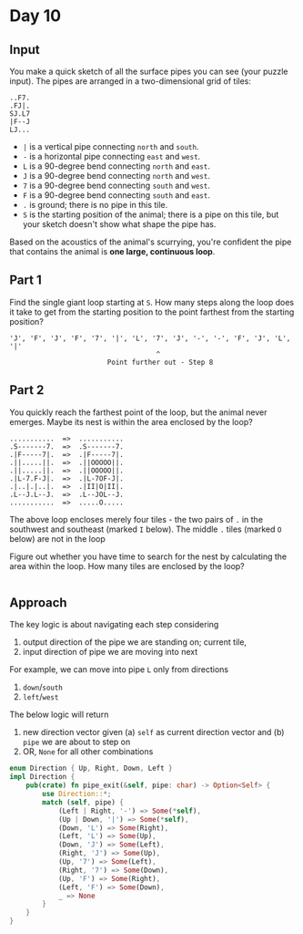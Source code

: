 # Day 10
## Input
You make a quick sketch of all the surface pipes you can see (your puzzle input).  The pipes are arranged in a two-dimensional grid of tiles:
```
..F7.
.FJ|.
SJ.L7
|F--J
LJ...
```
- `|` is a vertical pipe connecting `north` and `south`.
- `-` is a horizontal pipe connecting `east` and `west`. 
- `L` is a 90-degree bend connecting `north` and `east`.
- `J` is a 90-degree bend connecting `north` and `west`. 
- `7` is a 90-degree bend connecting `south` and `west`. 
- `F` is a 90-degree bend connecting `south` and `east`. 
- `.` is ground; there is no pipe in this tile. 
- `S` is the starting position of the animal; there is a pipe on this tile, but your sketch doesn't show what shape the pipe has.

Based on the acoustics of the animal's scurrying, you're confident the pipe that contains the animal is **one large, continuous loop**.


## Part 1
Find the single giant loop starting at `S`. How many steps along the loop does it take to get from the starting position to the point farthest from the starting position?
```
'J', 'F', 'J', 'F', '7', '|', 'L', '7', 'J', '-', '-', 'F', 'J', 'L', '|'
                                    ^
                        Point further out - Step 8 
```
## Part 2
You quickly reach the farthest point of the loop, but the animal never emerges. Maybe its nest is within the area enclosed by the loop?
```
...........  =>  ...........
.S-------7.  =>  .S-------7.
.|F-----7|.  =>  .|F-----7|.
.||.....||.  =>  .||OOOOO||.
.||.....||.  =>  .||OOOOO||.
.|L-7.F-J|.  =>  .|L-7OF-J|.
.|..|.|..|.  =>  .|II|O|II|.
.L--J.L--J.  =>  .L--JOL--J.
...........  =>  .....O.....
```
The above loop encloses merely four tiles - the two pairs of `.` in the southwest and southeast (marked `I` below). The middle `.` tiles (marked `O` below) are not in the loop

Figure out whether you have time to search for the nest by calculating the area within the loop. How many tiles are enclosed by the loop?
```
```
## Approach
The key logic is about navigating each step considering 
1. output direction of the pipe we are standing on; current tile, 
2. input direction of pipe we are moving into next

For example, we can move into pipe `L` only from directions
1. `down`/`south`
2. `left`/`west`

The below logic will return 
1. new direction vector given (a) `self` as current direction vector and (b) `pipe` we are about to step on
2. OR, `None` for all other combinations
```rust
enum Direction { Up, Right, Down, Left }
impl Direction {
    pub(crate) fn pipe_exit(&self, pipe: char) -> Option<Self> {
        use Direction::*;
        match (self, pipe) {
            (Left | Right, '-') => Some(*self),
            (Up | Down, '|') => Some(*self),
            (Down, 'L') => Some(Right),
            (Left, 'L') => Some(Up),
            (Down, 'J') => Some(Left),
            (Right, 'J') => Some(Up),
            (Up, '7') => Some(Left),
            (Right, '7') => Some(Down),
            (Up, 'F') => Some(Right),
            (Left, 'F') => Some(Down),
            _ => None
        }
    }
}
```